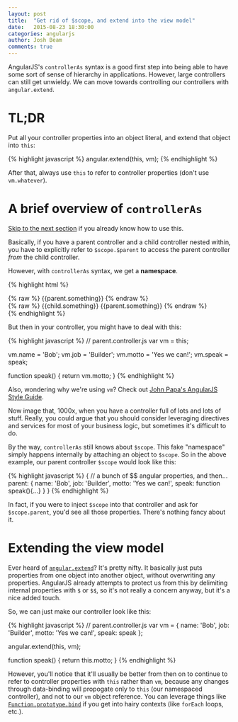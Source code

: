 ```yaml
---
layout: post
title:  "Get rid of $scope, and extend into the view model"
date:   2015-08-23 18:30:00
categories: angularjs
author: Josh Beam
comments: true
---
```


<div class="note">
<!--excerpt.start-->
AngularJS's <code>controllerAs</code> syntax is a good first step into being able to have some sort of sense of hierarchy in applications. However, large controllers can still get unwieldy. We can move towards controlling our controllers with <code>angular.extend</code>.
<!--excerpt.end-->
</div>

# TL;DR

Put all your controller properties into an object literal, and extend that object into `this`:

{% highlight javascript %}
angular.extend(this, vm);
{% endhighlight %}

After that, always use `this` to refer to controller properties (don't use `vm.whatever`).

# A brief overview of `controllerAs`

<a href="#skip">Skip to the next section</a> if you already know how to use this.

Basically, if you have a parent controller and a child controller nested within, you have to explicitly refer to `$scope.$parent` to access the parent controller *from* the child controller.

However, with `controllerAs` syntax, we get a **namespace**.

{% highlight html %}
<div ng-controller="ParentCtrl as parent">
  {% raw %}
  {{parent.something}}
  {% endraw %}
  <div ng-controller="ChildCtrl as child">
    {% raw %}
    {{child.something}}
    {{parent.something}}
    {% endraw %}
  </div>
</div>
{% endhighlight %}

But then in your controller, you might have to deal with this:

{% highlight javascript %}
// parent.controller.js
var vm = this;

vm.name = 'Bob';
vm.job = 'Builder';
vm.motto = 'Yes we can!';
vm.speak = speak;

function speak() {
  return vm.motto;
}
{% endhighlight %}

Also, wondering why we're using `vm`? Check out <a href="https://github.com/johnpapa/angular-styleguide#controlleras-with-vm">John Papa's AngularJS Style Guide</a>.

Now image that, 1000x, when you have a controller full of lots and lots of stuff. Really, you could argue that you should consider leveraging directives and services for most of your business logic, but sometimes it's difficult to do.

By the way, `controllerAs` still knows about `$scope`. This fake "namespace" simply happens internally by attaching an object to `$scope`. So in the above example, our parent controller `$scope` would look like this:

{% highlight javascript %}
{
  // a bunch of $$ angular properties, and then...
  parent: {
    name: 'Bob',
    job: 'Builder',
    motto: 'Yes we can!',
    speak: function speak(){...}
  }
}
{% endhighlight %}

In fact, if you were to inject `$scope` into that controller and ask for `$scope.parent`, you'd see all those properties. There's nothing fancy about it.

<span id="skip"></span>

# Extending the view model

Ever heard of <a href="https://docs.angularjs.org/api/ng/function/angular.extend"><code>angular.extend</code></a>? It's pretty nifty. It basically just puts properties from one object into another object, without overwriting any properties. AngularJS already attempts to protect us from this by delimiting internal properties with `$` or `$$`, so it's not really a concern anyway, but it's a nice added touch.

So, we can just make our controller look like this:

{% highlight javascript %}
// parent.controller.js
var vm = {
  name: 'Bob',
  job: 'Builder',
  motto: 'Yes we can!',
  speak: speak 
};

angular.extend(this, vm);

function speak() {
  return this.motto;
}
{% endhighlight %}

However, you'll notice that it'll usually be better from then on to continue to refer to controller properties with `this` rather than `vm`, because any changes through data-binding will propogate only to `this` (our namespaced controller), and not to our `vm` object reference. You can leverage things like <a href="https://developer.mozilla.org/en-US/docs/Web/JavaScript/Reference/Global_Objects/Function/bind"><code>Function.prototype.bind</code></a> if you get into hairy contexts (like `forEach` loops, etc.).
